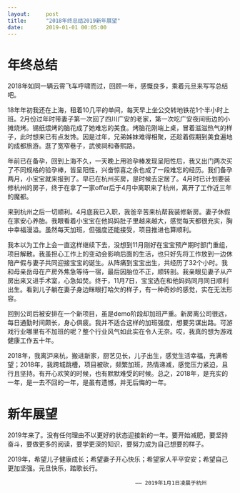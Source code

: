 ```yaml
---
layout:     post
title:      "2018年终总结2019新年展望"
date:       2019-01-01 00:05:00
---
```


# 年终总结
2018年如同一辆云霄飞车呼啸而过，回顾一年，感慨良多，乘着元旦来写写总结吧。

18年年初我还在上海，租着10几平的单间，每天早上坐公交转地铁花1个半小时上班。2月份过年时带妻子第一次回了四川广安的老家，第一次吃广安夜间街边的小摊烧烤。锡纸煨烤的脑花成了她难忘的美食。烤脑花刚端上桌，冒着滋滋热气的样子，此时想来已有点发馋。因是过年，兄弟姊妹难得相聚，还趁着假期到美食遍地的成都旅游。逛了宽窄巷子，武侯祠和春熙路。

年前已在备孕，回到上海不久，一天晚上用验孕棒发现呈阳性后，我又出门两次买了不同规格的验孕棒，皆呈阳性，兴奋惊喜之余也成了一段难忘的经历。我们备孕两月，小宝宝就来报到了。早已在杭州买房，是时候去定居了。4月时已计划要装修杭州的房子，终于在拿了一家offer后于4月中离职来了杭州，离开了工作近三年的魔都。

来到杭州之后一切顺利。4月底我已入职，我爸辛苦来杭帮我装修新房。妻子休假在家安心养胎。我眼看着小宝宝在他妈妈肚子里越来越大，感觉每天都很充实，胸中幸福漫溢。虽然每天加班，但强度还能接受，项目推进也算顺利。

我本以为工作上会一直这样继续下去，没想到11月刚好在宝宝预产期时部门重组，项目解散。我虽担心工作上的变动会影响后面的生活，也只好先将工作放到一边休陪产假与妻子共同迎接宝宝的诞生。从阵痛到宝宝出生，共经历了32个小时。我和母亲岳母在产房外焦急等待一宿，最后因胎位不正，顺转剖。我亲眼见妻子从产房出来又进手术室，心急如焚。终于，11月7日，宝宝选在和他妈妈同月同日顺利出生。看到儿子躺在妻子身边眯眼打哈欠的样子，有一种奇妙的感觉，实在无法形容。

回到公司后被安排在一个新项目，虽是demo阶段却加班严重。新房离公司很远，每日通勤时间颇长，身心俱疲。我并不适合这样的加班强度，想要另谋出路。可游戏行业哪里有不加班的呢？整个行业风气如此实在令人无奈。哎，我真的想为游戏健康工作五十年。

2018年，我离沪来杭，搬进新家，厨艺见长，儿子出生，感觉生活幸福，充满希望；2018年，我跨城跳槽，项目被砍，频繁加班，热情递减，感觉压力紧迫，且行且坚持。有开心欢笑的时候，也有默默难受的时候。总之，2018年，是充实的一年，是一去不回的一年，是虽有遗憾，并无后悔的一年。

# 新年展望
2019年来了。没有任何理由不以更好的状态迎接新的一年。要开始减肥，要坚持奋斗，要做更多的阅读，要学更深的知识，要努力成为自己想要的样子。

2019年，希望儿子健康成长；希望妻子开心快乐；希望家人平平安安；希望自己更加坚强。元旦快乐，踏歌长行。

                                            —— 2019年1月1日凌晨于杭州